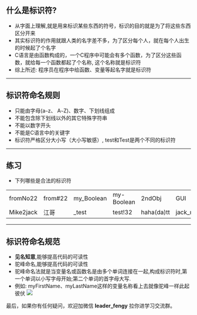 ## 什么是标识符?

- 从字面上理解,就是用来标识某些东西的符号，标识的目的就是为了将这些东西区分开来
- 其实标识符的作用就跟人类的名字差不多，为了区分每个人，就在每个人出生的时候起了个名字
- C语言是由函数构成的，一个C程序中可能会有多个函数，为了区分这些函数，就给每一个函数都起了个名称, 这个名称就是标识符
- 综上所述: 程序员在程序中给函数、变量等起名字就是标识符

---

## 标识符命名规则

- 只能由字母(a`~`z、 A`~`Z)、数字、下划线组成
- 不能包含除下划线以外的其它特殊字符串
- 不能以数字开头
- 不能是C语言中的关键字
- 标识符严格区分大小写（大小写敏感）, test和Test是两个不同的标识符

---

## 练习

- 下列哪些是合法的标识符

|           |         |            |            |            |           |           |
| --------- | ------- | ---------- | ---------- | ---------- | --------- | --------- |
| fromNo22  | from#22 | my_Boolean | my-Boolean | 2ndObj     | GUI       | lnj       |
| Mike2jack | 江哥    | _test      | test!32    | haha(da)tt | jack_rose | jack&rose |

---

## 标识符命名规范

- **见名知意**,能够提高代码的可读性
- 驼峰命名,能够提高代码的可读性
- 驼峰命名法就是当变量名或函数名是由多个单词连接在一起,构成标识符时,第一个单词以小写字母开始;第二个单词的首字母大写.
- 例如: myFirstName、myLastName这样的变量名称看上去就像驼峰一样此起彼伏
  ![](https://img-blog.csdnimg.cn/img_convert/2b8f50edb3b6449fb02a26a07c671ab4.png)

最后，如果你有任何疑问，欢迎加微信 **leader_fengy** 拉你进学习交流群。

